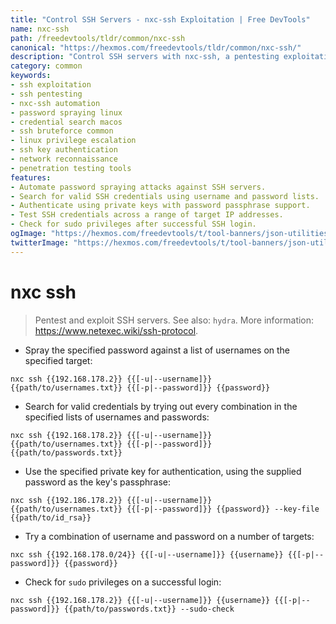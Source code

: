 ```yaml
---
title: "Control SSH Servers - nxc-ssh Exploitation | Free DevTools"
name: nxc-ssh
path: /freedevtools/tldr/common/nxc-ssh
canonical: "https://hexmos.com/freedevtools/tldr/common/nxc-ssh/"
description: "Control SSH servers with nxc-ssh, a pentesting exploitation tool. Automate password spraying, credential searching, and privilege escalation. Free online tool, no registration required."
category: common
keywords:
- ssh exploitation
- ssh pentesting
- nxc-ssh automation
- password spraying linux
- credential search macos
- ssh bruteforce common
- linux privilege escalation
- ssh key authentication
- network reconnaissance
- penetration testing tools
features:
- Automate password spraying attacks against SSH servers.
- Search for valid SSH credentials using username and password lists.
- Authenticate using private keys with password passphrase support.
- Test SSH credentials across a range of target IP addresses.
- Check for sudo privileges after successful SSH login.
ogImage: "https://hexmos.com/freedevtools/t/tool-banners/json-utilities-banner.png"
twitterImage: "https://hexmos.com/freedevtools/t/tool-banners/json-utilities-banner.png"
---
```


# nxc ssh

> Pentest and exploit SSH servers.
> See also: `hydra`.
> More information: <https://www.netexec.wiki/ssh-protocol>.

- Spray the specified password against a list of usernames on the specified target:

`nxc ssh {{192.168.178.2}} {{[-u|--username]}} {{path/to/usernames.txt}} {{[-p|--password]}} {{password}}`

- Search for valid credentials by trying out every combination in the specified lists of usernames and passwords:

`nxc ssh {{192.168.178.2}} {{[-u|--username]}} {{path/to/usernames.txt}} {{[-p|--password]}} {{path/to/passwords.txt}}`

- Use the specified private key for authentication, using the supplied password as the key's passphrase:

`nxc ssh {{192.186.178.2}} {{[-u|--username]}} {{path/to/usernames.txt}} {{[-p|--password]}} {{password}} --key-file {{path/to/id_rsa}}`

- Try a combination of username and password on a number of targets:

`nxc ssh {{192.168.178.0/24}} {{[-u|--username]}} {{username}} {{[-p|--password]}} {{password}}`

- Check for `sudo` privileges on a successful login:

`nxc ssh {{192.168.178.2}} {{[-u|--username]}} {{username}} {{[-p|--password]}} {{path/to/passwords.txt}} --sudo-check`

